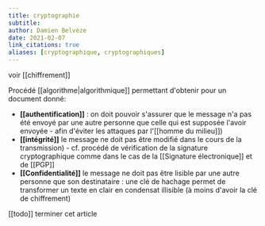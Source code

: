 ```yaml
---
title: cryptographie
subtitle:
author: Damien Belvèze
date: 2021-02-07
link_citations: true
aliases: [cryptographique, cryptographiques]
---
```


voir [[chiffrement]]

Procédé [[algorithme|algorithmique]] permettant d'obtenir pour un document donné: 

- **[[authentification]]** : on doit pouvoir s'assurer que le message n'a pas été envoyé par une autre personne que celle qui est supposée l'avoir envoyée - afin d'éviter les attaques par l'[[homme du milieu]])
- **[[intégrité]]** le message ne doit pas être modifié dans le cours de la transmission) - cf. procédé de vérification de la signature cryptographique comme dans le cas de la [[Signature électronique]] et de [[PGP]]
- **[[Confidentialité]]** le message ne doit pas être lisible par une autre personne que son destinataire : une clé de hachage permet de transformer un texte en clair en condensat illisible (à moins d'avoir la clé de chiffrement)

[[todo]] terminer cet article